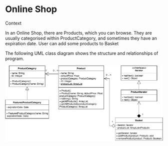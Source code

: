 # Online Shop
Context

In an Online Shop, there are Products, which you can browse. They are usually categorised within ProductCategory, and sometimes they have an expiration date. User can add some products to Basket

The following UML class diagram shows the structure and relationships of program. 

<p align="center">
  <img src="Online Shop part 1.png"/>
</p>